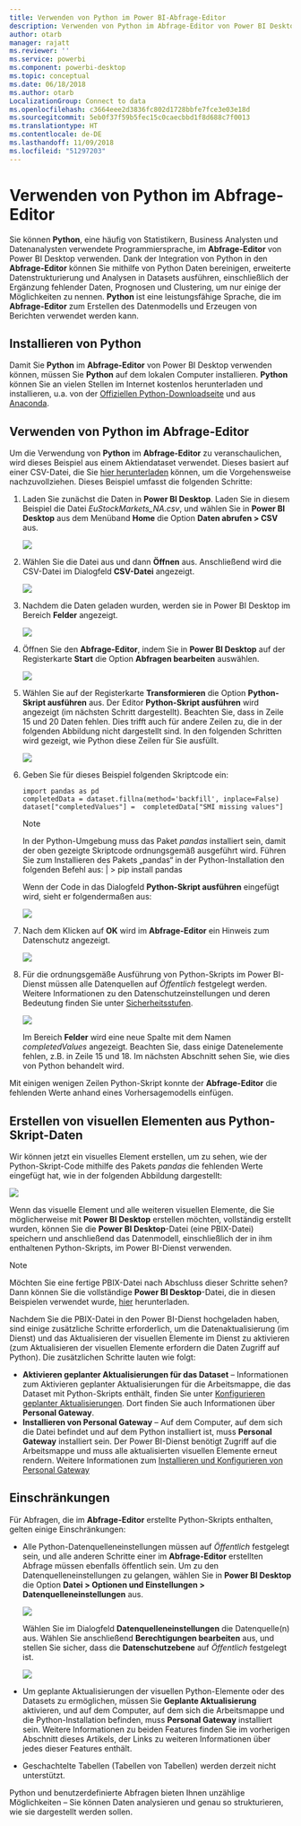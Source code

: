 ```yaml
---
title: Verwenden von Python im Power BI-Abfrage-Editor
description: Verwenden von Python im Abfrage-Editor von Power BI Desktop für erweiterte Analysen
author: otarb
manager: rajatt
ms.reviewer: ''
ms.service: powerbi
ms.component: powerbi-desktop
ms.topic: conceptual
ms.date: 06/18/2018
ms.author: otarb
LocalizationGroup: Connect to data
ms.openlocfilehash: c3664eee2d3836fc802d1728bbfe7fce3e03e18d
ms.sourcegitcommit: 5eb0f37f59b5fec15c0caecbbd1f8d688c7f0013
ms.translationtype: HT
ms.contentlocale: de-DE
ms.lasthandoff: 11/09/2018
ms.locfileid: "51297203"
---
```

# <a name="using-python-in-query-editor"></a>Verwenden von Python im Abfrage-Editor
Sie können **Python**, eine häufig von Statistikern, Business Analysten und Datenanalysten verwendete Programmiersprache, im **Abfrage-Editor** von Power BI Desktop verwenden. Dank der Integration von Python in den **Abfrage-Editor** können Sie mithilfe von Python Daten bereinigen, erweiterte Datenstrukturierung und Analysen in Datasets ausführen, einschließlich der Ergänzung fehlender Daten, Prognosen und Clustering, um nur einige der Möglichkeiten zu nennen. **Python** ist eine leistungsfähige Sprache, die im **Abfrage-Editor** zum Erstellen des Datenmodells und Erzeugen von Berichten verwendet werden kann.

## <a name="installing-python"></a>Installieren von Python
Damit Sie **Python** im **Abfrage-Editor** von Power BI Desktop verwenden können, müssen Sie **Python** auf dem lokalen Computer installieren. **Python** können Sie an vielen Stellen im Internet kostenlos herunterladen und installieren, u.a. von der [Offiziellen Python-Downloadseite](https://www.python.org/) und aus [Anaconda](https://anaconda.org/anaconda/python/).

## <a name="using-python-in-query-editor"></a>Verwenden von Python im Abfrage-Editor
Um die Verwendung von **Python** im **Abfrage-Editor** zu veranschaulichen, wird dieses Beispiel aus einem Aktiendataset verwendet. Dieses basiert auf einer CSV-Datei, die Sie [hier herunterladen](http://download.microsoft.com/download/F/8/A/F8AA9DC9-8545-4AAE-9305-27AD1D01DC03/EuStockMarkets_NA.csv) können, um die Vorgehensweise nachzuvollziehen. Dieses Beispiel umfasst die folgenden Schritte:

1. Laden Sie zunächst die Daten in **Power BI Desktop**. Laden Sie in diesem Beispiel die Datei *EuStockMarkets_NA.csv*, und wählen Sie in **Power BI Desktop** aus dem Menüband **Home** die Option **Daten abrufen > CSV** aus.
   
   ![](media/desktop-python-in-query-editor/python-in-query-editor-1.png)
2. Wählen Sie die Datei aus und dann **Öffnen** aus. Anschließend wird die CSV-Datei im Dialogfeld **CSV-Datei** angezeigt.
   
   ![](media/desktop-python-in-query-editor/python-in-query-editor-2.png)
3. Nachdem die Daten geladen wurden, werden sie in Power BI Desktop im Bereich **Felder** angezeigt.
   
   ![](media/desktop-python-in-query-editor/python-in-query-editor-3.png)
4. Öffnen Sie den **Abfrage-Editor**, indem Sie in **Power BI Desktop** auf der Registerkarte **Start** die Option **Abfragen bearbeiten** auswählen.
   
   ![](media/desktop-python-in-query-editor/python-in-query-editor-4.png)
5. Wählen Sie auf der Registerkarte **Transformieren** die Option **Python-Skript ausführen** aus. Der Editor **Python-Skript ausführen** wird angezeigt (im nächsten Schritt dargestellt). Beachten Sie, dass in Zeile 15 und 20 Daten fehlen. Dies trifft auch für andere Zeilen zu, die in der folgenden Abbildung nicht dargestellt sind. In den folgenden Schritten wird gezeigt, wie Python diese Zeilen für Sie ausfüllt.
   
   ![](media/desktop-python-in-query-editor/python-in-query-editor-5.png)
6. Geben Sie für dieses Beispiel folgenden Skriptcode ein:
   
       import pandas as pd
       completedData = dataset.fillna(method='backfill', inplace=False)
       dataset["completedValues"] =  completedData["SMI missing values"]
   
   > [!NOTE]
   > In der Python-Umgebung muss das Paket *pandas* installiert sein, damit der oben gezeigte Skriptcode ordnungsgemäß ausgeführt wird. Führen Sie zum Installieren des Pakets „pandas“ in der Python-Installation den folgenden Befehl aus: |      > pip install pandas
   > 
   > 
   
   Wenn der Code in das Dialogfeld **Python-Skript ausführen** eingefügt wird, sieht er folgendermaßen aus:
   
   ![](media/desktop-python-in-query-editor/python-in-query-editor-5b.png)
7. Nach dem Klicken auf **OK** wird im **Abfrage-Editor** ein Hinweis zum Datenschutz angezeigt.
   
   ![](media/desktop-python-in-query-editor/python-in-query-editor-6.png)
8. Für die ordnungsgemäße Ausführung von Python-Skripts im Power BI-Dienst müssen alle Datenquellen auf *Öffentlich* festgelegt werden. Weitere Informationen zu den Datenschutzeinstellungen und deren Bedeutung finden Sie unter [Sicherheitsstufen](desktop-privacy-levels.md).
   
   ![](media/desktop-python-in-query-editor/python-in-query-editor-7.png)
   
   Im Bereich **Felder** wird eine neue Spalte mit dem Namen *completedValues* angezeigt. Beachten Sie, dass einige Datenelemente fehlen, z.B. in Zeile 15 und 18. Im nächsten Abschnitt sehen Sie, wie dies von Python behandelt wird.
   

Mit einigen wenigen Zeilen Python-Skript konnte der **Abfrage-Editor** die fehlenden Werte anhand eines Vorhersagemodells einfügen.

## <a name="creating-visuals-from-python-script-data"></a>Erstellen von visuellen Elementen aus Python-Skript-Daten
Wir können jetzt ein visuelles Element erstellen, um zu sehen, wie der Python-Skript-Code mithilfe des Pakets *pandas* die fehlenden Werte eingefügt hat, wie in der folgenden Abbildung dargestellt:

![](media/desktop-python-in-query-editor/python-in-query-editor-8.png)

Wenn das visuelle Element und alle weiteren visuellen Elemente, die Sie möglicherweise mit **Power BI Desktop** erstellen möchten, vollständig erstellt wurden, können Sie die **Power BI Desktop**-Datei (eine PBIX-Datei) speichern und anschließend das Datenmodell, einschließlich der in ihm enthaltenen Python-Skripts, im Power BI-Dienst verwenden.

> [!NOTE]
> Möchten Sie eine fertige PBIX-Datei nach Abschluss dieser Schritte sehen? Dann können Sie die vollständige **Power BI Desktop**-Datei, die in diesen Beispielen verwendet wurde, [hier](http://download.microsoft.com/download/A/B/C/ABCF5589-B88F-49D4-ADEB-4A623589FC09/Complete%20Values%20with%20Python%20in%20PQ.pbix) herunterladen.

Nachdem Sie die PBIX-Datei in den Power BI-Dienst hochgeladen haben, sind einige zusätzliche Schritte erforderlich, um die Datenaktualisierung (im Dienst) und das Aktualisieren der visuellen Elemente im Dienst zu aktivieren (zum Aktualisieren der visuellen Elemente erfordern die Daten Zugriff auf Python). Die zusätzlichen Schritte lauten wie folgt:

* **Aktivieren geplanter Aktualisierungen für das Dataset** – Informationen zum Aktivieren geplanter Aktualisierungen für die Arbeitsmappe, die das Dataset mit Python-Skripts enthält, finden Sie unter [Konfigurieren geplanter Aktualisierungen](refresh-scheduled-refresh.md). Dort finden Sie auch Informationen über **Personal Gateway**.
* **Installieren von Personal Gateway** – Auf dem Computer, auf dem sich die Datei befindet und auf dem Python installiert ist, muss **Personal Gateway** installiert sein. Der Power BI-Dienst benötigt Zugriff auf die Arbeitsmappe und muss alle aktualisierten visuellen Elemente erneut rendern. Weitere Informationen zum [Installieren und Konfigurieren von Personal Gateway](personal-gateway.md)

## <a name="limitations"></a>Einschränkungen
Für Abfragen, die im **Abfrage-Editor** erstellte Python-Skripts enthalten, gelten einige Einschränkungen:

* Alle Python-Datenquelleneinstellungen müssen auf *Öffentlich* festgelegt sein, und alle anderen Schritte einer im **Abfrage-Editor** erstellten Abfrage müssen ebenfalls öffentlich sein. Um zu den Datenquelleneinstellungen zu gelangen, wählen Sie in **Power BI Desktop** die Option **Datei > Optionen und Einstellungen > Datenquelleneinstellungen** aus.
  
  ![](media/desktop-python-in-query-editor/python-in-query-editor-9.png)
  
  Wählen Sie im Dialogfeld **Datenquelleneinstellungen** die Datenquelle(n) aus. Wählen Sie anschließend **Berechtigungen bearbeiten** aus, und stellen Sie sicher, dass die **Datenschutzebene** auf *Öffentlich* festgelegt ist.
  
  ![](media/desktop-python-in-query-editor/python-in-query-editor-10.png)    
* Um geplante Aktualisierungen der visuellen Python-Elemente oder des Datasets zu ermöglichen, müssen Sie **Geplante Aktualisierung** aktivieren, und auf dem Computer, auf dem sich die Arbeitsmappe und die Python-Installation befinden, muss **Personal Gateway** installiert sein. Weitere Informationen zu beiden Features finden Sie im vorherigen Abschnitt dieses Artikels, der Links zu weiteren Informationen über jedes dieser Features enthält.
* Geschachtelte Tabellen (Tabellen von Tabellen) werden derzeit nicht unterstützt. 

Python und benutzerdefinierte Abfragen bieten Ihnen unzählige Möglichkeiten – Sie können Daten analysieren und genau so strukturieren, wie sie dargestellt werden sollen.

